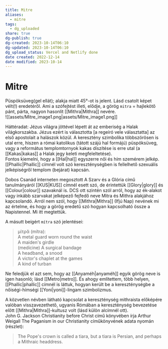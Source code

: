 ```yaml
---
title: Mitre
aliases:
  - mitre
tags:
  - dg_uploaded
share: true
dg-publish: true
dg-created: 2023-10-14T06:10
dg-updated: 2023-10-14T06:10
dg_upload_status: Vercel and Netlify done
date created: 2022-12-14
date modified: 2023-10-14
---
```


# Mitre

Püspöksüveg(gel ellát); alakja miatt 45°-ot is jelent. Lásd csatolt képet vélt(!) eredetéről. Ami a szófejtést illeti, elődje, a görög `mitra` = hajlekötő pánt, párta, nagyon hasonlít [[Mithra\|Mithra]] nevére.  
![[assets/Mitre_image1.png\|assets/Mitre_image1.png]]  

Háttéradat: Jézus világra jöttével lépett át az emberiség a Halak világkorszakba. Jézus ezért is választotta \[a regeíró vele választatta\] az első apostolait a halászok közül. A keresztény szimbolika többszörösen is utal erre, hiszen a római katolikus (tátott szájú hal formájú) püspöksüveg, vagy a református templomtornyok kakas díszítése is erre utal (a [[Kakas\|kakas]] a Halak jegy keleti megfeleltetése).  
Fontos kiemelni, hogy a [[Hal\|hal]] egyszerre női és hím szemérem jelkép. [[Phallic\|Phallic]] címnél volt szó kereszténységben is fellelhető szexuális jelképiségről templom (bejárat) kapcsán.  

Dobos Csanád interneten megosztott A Szarv és a Glória című tanulmányáról [[KUS\|KUS]] címnél esett szó, de érintettük [[Glory\|glory]] és [[Colour\|colour]] szavaknál is. DCS ott szintén szól arról, hogy az ék-alakot vagy inkább szarvakat jelképező fejfedő neve Mitra és Mithra alakjához kapcsolandó. Arról nem szól, hogy [[Mithra\|Mithra]] (Ifjú Nap) nevének mi az értelme, és hogy a görög eredetű szó hogyan kapcsolható össze a Napistennel. Mi itt megtettük.  

A másutt beígért `mítra` szó jelentései:  
> μίτρᾰ (mítra):  
> A metal guard worn round the waist  
> A maiden's girdle  
> (medicine) A surgical bandage  
> A headband, a snood  
> A victor's chaplet at the games  
> A kind of turban  

Ne feledjük el azt sem, hogy az [[Anyaméh\|anyaméh]] egyik görög neve is igen hasonló; lásd [[Metro\|metro]]. És ahogy említettem, több helyen, [[Phallic\|phallic]] címnél is láttuk, hogyan került be a kereszténységbe a nőiségi-hímségi [[Yoni\|yoni]]-lingam szimbolizmus.  

A közvetlen névben látható kapcsolat a kereszténység mithraista előképére valóban visszavezethető, ugyanis Rómában a kereszténység bevezetése előtt [[Mithra\|Mithra]]-kultusz volt (lásd külön alcímnél ott).  
John G. Jackson Christianity before Christ című könyvében írja Arthur Weigall The Paganism in our Christianity címűkönyvének adata nyomán (részlet):  
> The Pope's crown is called a tiara, but a tiara is Persian, and perhaps a Mithraic headdress.  
